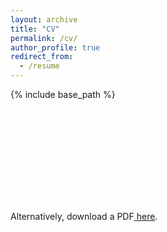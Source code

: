 ```yaml
---
layout: archive
title: "CV"
permalink: /cv/
author_profile: true
redirect_from:
  - /resume
---
```


{% include base_path %}

<object data="https://tianyun-zhang.github.io/files/tianyun_zhang_cv_202311_general.pdf" type="CV/pdf" width="700px" height="700px">
    <embed src="https://tianyun-zhang.github.io/files/tianyun_zhang_cv_202311_general.pdf">
        <p>Alternatively, download a PDF<a href="https://tianyun-zhang.github.io/files/tianyun_zhang_cv_202311_general.pdf"> here</a>.</p>
    </embed>
</object>

<!-- 
Education
======
* B.S. in GitHub, GitHub University, 2012
* M.S. in Jekyll, GitHub University, 2014
* Ph.D in Version Control Theory, GitHub University, 2018 (expected)

Work experience
======
* Summer 2015: Research Assistant
  * Github University
  * Duties included: Tagging issues
  * Supervisor: Professor Git

* Fall 2015: Research Assistant
  * Github University
  * Duties included: Merging pull requests
  * Supervisor: Professor Hub
  
Skills
======
* Skill 1
* Skill 2
  * Sub-skill 2.1
  * Sub-skill 2.2
  * Sub-skill 2.3
* Skill 3

Publications
======
  <ul>{% for post in site.publications %}
    {% include archive-single-cv.html %}
  {% endfor %}</ul>
  
Talks
======
  <ul>{% for post in site.talks %}
    {% include archive-single-talk-cv.html %}
  {% endfor %}</ul>
  
Teaching
======
  <ul>{% for post in site.teaching %}
    {% include archive-single-cv.html %}
  {% endfor %}</ul>
  
Service and leadership
======
* Currently signed in to 43 different slack teams -->
